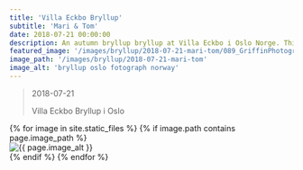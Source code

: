 ```yaml
---
title: 'Villa Eckbo Bryllup'
subtitle: 'Mari & Tom'
date: 2018-07-21 00:00:00
description: An autumn bryllup bryllup at Villa Eckbo i Oslo Norge. This was a Norwegian American bryllup with many portrait and livstill bilder. The bryllupsfotograf was taken by Jonny and Sophia from Griffin Photography bryllup fotograf based in Oslo Norway.
featured_image: '/images/bryllup/2018-07-21-mari-tom/089_GriffinPhotography_Oslo_Bryllup_Villa_Eckbo20180721.jpg'
image_path: '/images/bryllup/2018-07-21-mari-tom'
image_alt: 'bryllup oslo fotograph norway'
---
```


> 2018-07-21
>
> Villa Eckbo Bryllup i Oslo

<!-- DO NOT EDIT BELOW -->
<div class="image-wrap" >
{% for image in site.static_files %}
    {% if image.path contains page.image_path %}
        <div class="image-wrap" >
        <img src="{{ site.baseurl }}{{ image.path }}" alt="{{ page.image_alt }}" />
        </div>
    {% endif %}
{% endfor %}
